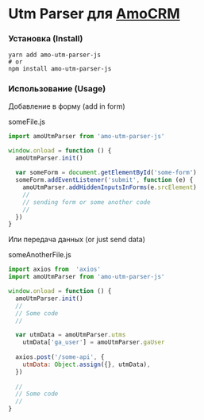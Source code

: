 # Utm Parser для [AmoCRM](https://www.amocrm.ru/)

### Установка (Install)

```
yarn add amo-utm-parser-js 
# or
npm install amo-utm-parser-js 
```

### Использование (Usage)

Добавление в форму (add in form)

someFile.js
```js
import amoUtmParser from 'amo-utm-parser-js'

window.onload = function () {
  amoUtmParser.init()
  
  var someForm = document.getElementById('some-form')
  someForm.addEventListener('submit', function (e) {
    amoUtmParser.addHiddenInputsInForms(e.srcElement)
    //
    // sending form or some another code
    //
  })
}
```

Или передача данных (or just send data)

someAnotherFile.js
```js
import axios from  'axios'
import amoUtmParser from 'amo-utm-parser-js'

window.onload = function () {
  amoUtmParser.init()
  //
  // Some code
  //

  var utmData = amoUtmParser.utms
    utmData['ga_user'] = amoUtmParser.gaUser
      
  axios.post('/some-api', {
    utmData: Object.assign({}, utmData),
  })
  
  //
  // Some code
  //
}
```
